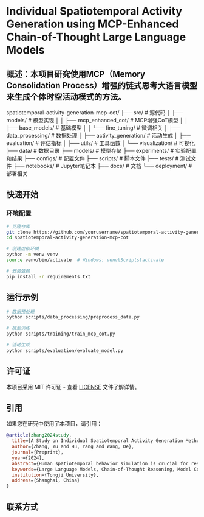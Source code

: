 # Individual Spatiotemporal Activity Generation using MCP-Enhanced Chain-of-Thought Large Language Models

## 概述：本项目研究使用MCP（Memory Consolidation Process）增强的链式思考大语言模型来生成个体时空活动模式的方法。

spatiotemporal-activity-generation-mcp-cot/
├── src/                          # 源代码
│   ├── models/                   # 模型实现
│   │   ├── mcp_enhanced_cot/     # MCP增强CoT模型
│   │   ├── base_models/          # 基础模型
│   │   └── fine_tuning/          # 微调相关
│   ├── data_processing/          # 数据处理
│   ├── activity_generation/      # 活动生成
│   ├── evaluation/               # 评估指标
│   ├── utils/                    # 工具函数
│   └── visualization/            # 可视化
├── data/                         # 数据目录
├── models/                       # 模型存储
├── experiments/                  # 实验配置和结果
├── configs/                      # 配置文件
├── scripts/                      # 脚本文件
├── tests/                        # 测试文件
├── notebooks/                    # Jupyter笔记本
├── docs/                         # 文档
└── deployment/                   # 部署相关

## 快速开始

### 环境配置

```bash
# 克隆仓库
git clone https://github.com/yourusername/spatiotemporal-activity-generation-mcp-cot.git
cd spatiotemporal-activity-generation-mcp-cot

# 创建虚拟环境
python -m venv venv
source venv/bin/activate  # Windows: venv\Scripts\activate

# 安装依赖
pip install -r requirements.txt
```



## 运行示例

```bash
# 数据预处理
python scripts/data_processing/preprocess_data.py

# 模型训练
python scripts/training/train_mcp_cot.py

# 活动生成
python scripts/evaluation/evaluate_model.py
```



## 许可证

本项目采用 MIT 许可证 - 查看 [LICENSE](LICENSE) 文件了解详情。



## 引用

如果您在研究中使用了本项目，请引用：

```bibtex
@article{zhang2024study,
  title={A Study on Individual Spatiotemporal Activity Generation Method Using MCP-Enhanced Chain-of-Thought Large Language Models},
  author={Zhang, Yu and Hu, Yang and Wang, De},
  journal={Preprint},
  year={2024},
  abstract={Human spatiotemporal behavior simulation is crucial for research topics in urban planning and related fields, yet traditional rule-based and statistical approaches suffer from high costs, limited generalizability, and poor scalability. While large language models (LLMs) show promise as "world simulators," they face critical challenges in spatiotemporal reasoning including limited spatial cognition, lack of physical constraint understanding, and group homogenization tendencies. This paper introduces a novel framework that integrates chain-of-thought (CoT) reasoning with Model Context Protocol (MCP) to enable LLMs to generate realistic individual spatiotemporal activity chains...},
  keywords={Large Language Models, Chain-of-Thought Reasoning, Model Context Protocol, Spatiotemporal Behavior, Urban Computing, Human Mobility},
  institution={Tongji University},
  address={Shanghai, China}
}
```



## 联系方式

